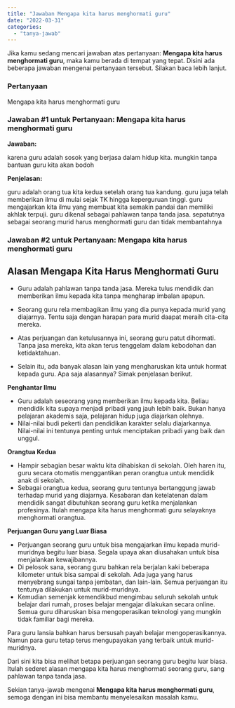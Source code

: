 ```yaml
---
title: "Jawaban Mengapa kita harus menghormati guru​"
date: "2022-03-31"
categories: 
  - "tanya-jawab"
---
```


Jika kamu sedang mencari jawaban atas pertanyaan: **Mengapa kita harus menghormati guru​**, maka kamu berada di tempat yang tepat. Disini ada beberapa jawaban mengenai pertanyaan tersebut. Silakan baca lebih lanjut.

### Pertanyaan

Mengapa kita harus menghormati guru​

### Jawaban #1 untuk Pertanyaan: Mengapa kita harus menghormati guru​

**Jawaban:**

karena guru adalah sosok yang berjasa dalam hidup kita. mungkin tanpa bantuan guru kita akan bodoh

**Penjelasan:**

guru adalah orang tua kita kedua setelah orang tua kandung. guru juga telah memberikan ilmu di mulai sejak TK hingga keperguruan tinggi. guru mengajarkan kita ilmu yang membuat kita semakin pandai dan memiliki akhlak terpuji. guru dikenal sebagai pahlawan tanpa tanda jasa. sepatutnya sebagai seorang murid harus menghormati guru dan tidak membantahnya

### Jawaban #2 untuk Pertanyaan: Mengapa kita harus menghormati guru​

## Alasan Mengapa Kita Harus Menghormati Guru

- Guru adalah pahlawan tanpa tanda jasa. Mereka tulus mendidik dan memberikan ilmu kepada kita tanpa mengharap imbalan apapun.

- Seorang guru rela membagikan ilmu yang dia punya kepada murid yang diajarnya. Tentu saja dengan harapan para murid daapat meraih cita-cita mereka.

- Atas perjuangan dan ketulusannya ini, seorang guru patut dihormati. Tanpa jasa mereka, kita akan terus tenggelam dalam kebodohan dan ketidaktahuan.
- Selain itu, ada banyak alasan lain yang mengharuskan kita untuk hormat kepada guru. Apa saja alasannya? Simak penjelasan berikut.

**Penghantar Ilmu**

- Guru adalah seseorang yang memberikan ilmu kepada kita. Beliau mendidik kita supaya menjadi pribadi yang jauh lebih baik. Bukan hanya pelajaran akademis saja, pelajaran hidup juga diajarkan olehnya.
- Nilai-nilai budi pekerti dan pendidikan karakter selalu diajarkannya. Nilai-nilai ini tentunya penting untuk menciptakan pribadi yang baik dan unggul.

**Orangtua Kedua**

- Hampir sebagian besar waktu kita dihabiskan di sekolah. Oleh haren itu, guru secara otomatis menggantikan peran orangtua untuk mendidik anak di sekolah.
- Sebagai orangtua kedua, seorang guru tentunya bertanggung jawab terhadap murid yang diajarnya. Kesabaran dan ketelatenan dalam mendidik sangat dibutuhkan seorang guru ketika menjalankan profesinya. Itulah mengapa kita harus menghormati guru selayaknya menghormati orangtua.

**Perjuangan Guru yang Luar Biasa**

- Perjuangan seorang guru untuk bisa mengajarkan ilmu kepada murid-muridnya begitu luar biasa. Segala upaya akan diusahakan untuk bisa menjalankan kewajibannya.
- Di pelosok sana, seorang guru bahkan rela berjalan kaki beberapa kilometer untuk bisa sampai di sekolah. Ada juga yang harus menyebrang sungai tanpa jembatan, dan lain-lain. Semua perjuangan itu tentunya dilakukan untuk murid-muridnya.
- Kemudian semenjak kemendikbud mengimbau seluruh sekolah untuk belajar dari rumah, proses belajar mengajar dilakukan secara online. Semua guru diharuskan bisa mengoperasikan teknologi yang mungkin tidak familiar bagi mereka.

Para guru lansia bahkan harus bersusah payah belajar mengoperasikannya. Namun para guru tetap terus mengupayakan yang terbaik untuk murid-muridnya.

Dari sini kita bisa melihat betapa perjuangan seorang guru begitu luar biasa. Itulah sederet alasan mengapa kita harus menghormati seorang guru, sang pahlawan tanpa tanda jasa.

Sekian tanya-jawab mengenai **Mengapa kita harus menghormati guru​**, semoga dengan ini bisa membantu menyelesaikan masalah kamu.
